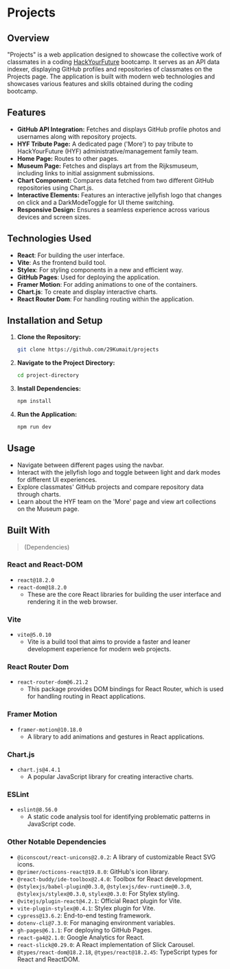 # Projects

## Overview

"Projects" is a web application designed to showcase the collective work of classmates in a coding [HackYourFuture](https://www.hackyourfuture.net) bootcamp. It serves as an API data indexer, displaying GitHub profiles and repositories of classmates on the Projects page. The application is built with modern web technologies and showcases various features and skills obtained during the coding bootcamp.

## Features

- **GitHub API Integration:** Fetches and displays GitHub profile photos and usernames along with repository projects.
- **HYF Tribute Page:** A dedicated page ('More') to pay tribute to HackYourFuture (HYF) administrative/management family team.
- **Home Page:** Routes to other pages.
- **Museum Page:** Fetches and displays art from the Rijksmuseum, including links to initial assignment submissions.
- **Chart Component:** Compares data fetched from two different GitHub repositories using Chart.js.
- **Interactive Elements:** Features an interactive jellyfish logo that changes on click and a DarkModeToggle for UI theme switching.
- **Responsive Design:** Ensures a seamless experience across various devices and screen sizes.

## Technologies Used

- **React**: For building the user interface.
- **Vite**: As the frontend build tool.
- **Stylex**: For styling components in a new and efficient way.
- **GitHub Pages**: Used for deploying the application.
- **Framer Motion**: For adding animations to one of the containers.
- **Chart.js**: To create and display interactive charts.
- **React Router Dom**: For handling routing within the application.

## Installation and Setup

1. **Clone the Repository:**

   ```bash
   git clone https://github.com/29Kumait/projects
   ```

2. **Navigate to the Project Directory:**

   ```bash
   cd project-directory
   ```

3. **Install Dependencies:**

   ```bash
   npm install
   ```

4. **Run the Application:**

   ```bash
   npm run dev
   ```

## Usage

- Navigate between different pages using the navbar.
- Interact with the jellyfish logo and toggle between light and dark modes for different UI experiences.
- Explore classmates' GitHub projects and compare repository data through charts.
- Learn about the HYF team on the 'More' page and view art collections on the Museum page.

## Built With

> (Dependencies)

### React and React-DOM

- `react@18.2.0`
- `react-dom@18.2.0`
  - These are the core React libraries for building the user interface and rendering it in the web browser.

### Vite

- `vite@5.0.10`
  - Vite is a build tool that aims to provide a faster and leaner development experience for modern web projects.

### React Router Dom

- `react-router-dom@6.21.2`
  - This package provides DOM bindings for React Router, which is used for handling routing in React applications.

### Framer Motion

- `framer-motion@10.18.0`
  - A library to add animations and gestures in React applications.

### Chart.js

- `chart.js@4.4.1`
  - A popular JavaScript library for creating interactive charts.

### ESLint

- `eslint@8.56.0`
  - A static code analysis tool for identifying problematic patterns in JavaScript code.

### Other Notable Dependencies

- `@iconscout/react-unicons@2.0.2`: A library of customizable React SVG icons.
- `@primer/octicons-react@19.8.0`: GitHub's icon library.
- `@react-buddy/ide-toolbox@2.4.0`: Toolbox for React development.
- `@stylexjs/babel-plugin@0.3.0`, `@stylexjs/dev-runtime@0.3.0`, `@stylexjs/stylex@0.3.0`, `stylex@0.3.0`: For Stylex styling.
- `@vitejs/plugin-react@4.2.1`: Official React plugin for Vite.
- `vite-plugin-stylex@0.4.1`: Stylex plugin for Vite.
- `cypress@13.6.2`: End-to-end testing framework.
- `dotenv-cli@7.3.0`: For managing environment variables.
- `gh-pages@6.1.1`: For deploying to GitHub Pages.
- `react-ga4@2.1.0`: Google Analytics for React.
- `react-slick@0.29.0`: A React implementation of Slick Carousel.
- `@types/react-dom@18.2.18`, `@types/react@18.2.45`: TypeScript types for React and ReactDOM.
